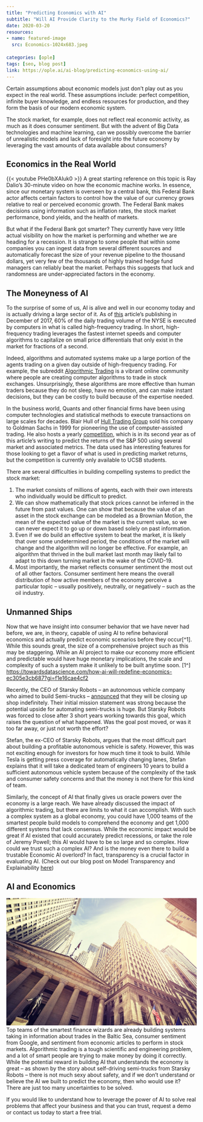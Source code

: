 ```yaml
---
title: "Predicting Economics with AI"
subtitle: "Will AI Provide Clarity to the Murky Field of Economics?"
date: 2020-03-20
resources:
- name: featured-image
  src: Economics-1024x683.jpeg

categories: [ople]
tags: [seo, blog post]
link: https://ople.ai/ai-blog/predicting-economics-using-ai/
---
```

Certain assumptions about economic models just don’t play out as you expect in the real world. These assumptions include: perfect competition, infinite buyer knowledge, and endless resources for production, and they form the basis of our modern economic system. 

The stock market, for example, does not reflect real economic activity, as much as it does consumer sentiment. But with the advent of Big Data technologies and machine learning, can we possibly overcome the barrier of unrealistic models and lack of foresight into the future economy by leveraging the vast amounts of data available about consumers?

## Economics in the Real World
{{< youtube PHe0bXAIuk0 >}}
A great starting reference on this topic is Ray Dalio’s 30-minute video on how the economic machine works. In essence, since our monetary system is overseen by a central bank, this Federal Bank actor affects certain factors to control how the value of our currency grows relative to real or perceived economic growth. The Federal Bank makes decisions using information such as inflation rates, the stock market performance, bond yields, and the health of markets.

But what if the Federal Bank got smarter? They currently have very little actual visibility on how the market is performing and whether we are heading for a recession. It is strange to some people that within some companies you can ingest data from several different sources and automatically forecast the size of your revenue pipeline to the thousand dollars, yet very few of the thousands of highly trained hedge fund managers can reliably beat the market. Perhaps this suggests that luck and randomness are under-appreciated factors in the economy.

## The Moneyness of AI
To the surprise of some of us, AI is alive and well in our economy today and is actually driving a large sector of it. As of [this](https://www.benzinga.com/general/education/17/12/10939891/this-day-in-market-history-nyse-gets-computerized) article’s publishing in December of 2017, 60% of the daily trading volume of the NYSE is executed by computers in what is called high-frequency trading. In short, high-frequency trading leverages the fastest internet speeds and computer algorithms to capitalize on small price differentials that only exist in the market for fractions of a second. 

Indeed, algorithms and automated systems make up a large portion of the agents trading on a given day outside of high-frequency trading. For example, the subreddit [Algorithmic Trading](https://www.reddit.com/r/algotrading/) is a vibrant online community where people are creating computer algorithms to trade in stock exchanges. Unsurprisingly, these algorithms are more effective than human traders because they do not sleep, have no emotion, and can make instant decisions, but they can be costly to build because of the expertise needed.

In the business world, Quants and other financial firms have been using computer technologies and statistical methods to execute transactions on large scales for decades. Blair Hull of [Hull Trading Group](http://www.hullinvest.com/HI/) sold his company to Goldman Sachs in 1999 for pioneering the use of computer-assisted trading. He also hosts a yearly [competition](https://ucsb-erp-contest.herokuapp.com/), which is in its second year as of this article’s writing to predict the returns of the S&P 500 using several market and associated metrics. The data used has interesting features for those looking to get a flavor of what is used in predicting market returns, but the competition is currently only available to UCSB students.

There are several difficulties in building compelling systems to predict the stock market:
1. The market consists of millions of agents, each with their own interests who individually would be difficult to predict. 
2. We can show mathematically that stock prices cannot be inferred in the future from past values. One can show that because the value of an asset in the stock exchange can be modeled as a Brownian Motion, the mean of the expected value of the market is the current value, so we can never expect it to go up or down based solely on past information. 
3. Even if we do build an effective system to beat the market, it is likely that over some undetermined period, the conditions of the market will change and the algorithm will no longer be effective. For example, an algorithm that thrived in the bull market last month may likely fail to adapt to this down turning market in the wake of the COVID-19. 
4. Most importantly, the market reflects consumer sentiment the most out of all other factors. Consumer sentiment here means the overall distribution of how active members of the economy perceive a particular topic – usually positively, neutrally, or negatively – such as the oil industry.

## Unmanned Ships
Now that we have insight into consumer behavior that we have never had before, we are, in theory, capable of using AI to refine behavioral economics and actually predict economic scenarios before they occur[^1]. While this sounds great, the size of a comprehensive project such as this may be staggering. While an AI project to make our economy more efficient and predictable would have huge monetary implications, the scale and complexity of such a system make it unlikely to be built anytime soon.
[1^] https://towardsdatascience.com/how-ai-will-redefine-economics-ec305e3cb687?gi=f1e16cae4cf2

Recently, the CEO of Starsky Robots – an autonomous vehicle company who aimed to build Semi-trucks – [announced](https://medium.com/starsky-robotics-blog/the-end-of-starsky-robotics-acb8a6a8a5f5) that they will be closing up shop indefinitely. Their initial mission statement was strong because the potential upside for automating semi-trucks is huge. But Starsky Robots was forced to close after 3 short years working towards this goal, which raises the question of what happened. Was the goal post moved, or was it too far away, or just not worth the effort?

Stefan, the ex-CEO of Starsky Robots, argues that the most difficult part about building a profitable autonomous vehicle is safety. However, this was not exciting enough for investors for how much time it took to build. While Tesla is getting press coverage for automatically changing lanes, Stefan explains that it will take a dedicated team of engineers 10 years to build a sufficient autonomous vehicle system because of the complexity of the task and consumer safety concerns and that the money is not there for this kind of team.

Similarly, the concept of AI that finally gives us oracle powers over the economy is a large reach. We have already discussed the impact of algorithmic trading, but there are limits to what it can accomplish. With such a complex system as a global economy, you could have 1,000 teams of the smartest people build models to comprehend the economy and get 1,000 different systems that lack consensus. While the economic impact would be great if AI existed that could accurately predict recessions, or take the role of Jeremy Powell; this AI would have to be so large and so complex. How could we trust such a complex AI? And is the money even there to build a trustable Economic AI overlord? In fact, transparency is a crucial factor in evaluating AI. (Check out our blog post on Model Transparency and Explainability [here](/posts/model-transparency-and-explainability/))

## AI and Economics
![](Wall-Street-1024x683.jpeg)
Top teams of the smartest finance wizards are already building systems taking in information about trades in the Baltic Sea, consumer sentiment from Google, and sentiment from economic articles to perform in stock markets. Algorithmic trading is a tough scientific and engineering problem, and a lot of smart people are trying to make money by doing it correctly. While the potential reward in building AI that understands the economy is great – as shown by the story about self-driving semi-trucks from Starsky Robots – there is not much sexy about safety, and if we don’t understand or believe the AI we built to predict the economy, then who would use it? There are just too many uncertainties to be solved.

If you would like to understand how to leverage the power of AI to solve real problems that affect your business and that you can trust, request a demo or contact us today to start a free trial.
